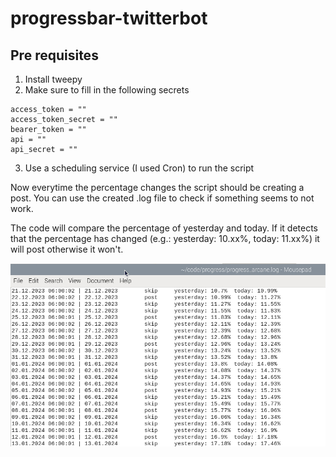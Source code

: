 # progressbar-twitterbot


## Pre requisites


1. Install tweepy
2. Make sure to fill in the following secrets
~~~ 
access_token = ""
access_token_secret = ""
bearer_token = ""
api = ""
api_secret = ""
~~~ 
3. Use a scheduling service (I used Cron) to run the script

Now everytime the percentage changes the script should be creating a post. You can use the created .log file to check if something seems to not work.


The code will compare the percentage of yesterday and today. If it detects that the percentage has changed (e.g.: yesterday: 10.xx%, today: 11.xx%) it will post otherwise it won't.

![.log file of the twitter bot](image.png)